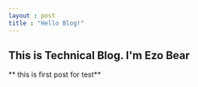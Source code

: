 ```yaml
---
layout : post
title : "Hello Blog!"
---
```


## This is Technical Blog. I'm Ezo Bear
** this is first post for test**
